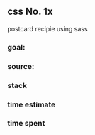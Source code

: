 ## css No. 1x
postcard recipie using sass

### goal:

### source:


### stack

### time estimate
### time spent